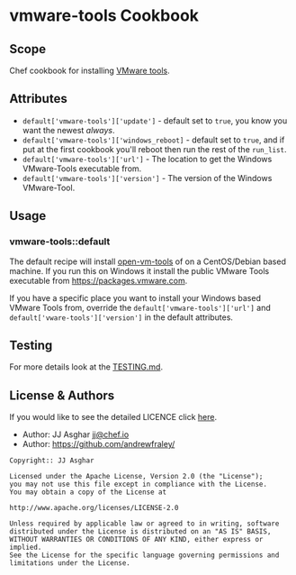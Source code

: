 # vmware-tools Cookbook

## Scope

Chef cookbook for installing [VMware tools](https://docs.vmware.com/en/VMware-Tools/index.html).

## Attributes

- `default['vmware-tools']['update']` - default set to `true`, you know you want the newest _always_.
- `default['vmware-tools']['windows_reboot]` - default set to `true`, and if put at the first cookbook you'll reboot then run the rest of the `run_list`.
- `default['vmware-tools']['url']` - The location to get the Windows VMware-Tools executable from.
- `default['vmware-tools']['version']` - The version of the Windows VMware-Tool.

## Usage

### vmware-tools::default

The default recipe will install [open-vm-tools](https://github.com/vmware/open-vm-tools) of on a CentOS/Debian based machine. If you run this on Windows it install the public VMware Tools executable from https://packages.vmware.com.

If you have a specific place you want to install your Windows based VMware Tools from, override the `default['vmware-tools']['url']` and `default['vware-tools']['version']` in the default attributes.

## Testing

For more details look at the [TESTING.md](./TESTING.md).

## License & Authors

If you would like to see the detailed LICENCE click [here](./LICENCE).

- Author: JJ Asghar <jj@chef.io>
- Author: https://github.com/andrewfraley/

```text
Copyright:: JJ Asghar

Licensed under the Apache License, Version 2.0 (the "License");
you may not use this file except in compliance with the License.
You may obtain a copy of the License at

http://www.apache.org/licenses/LICENSE-2.0

Unless required by applicable law or agreed to in writing, software
distributed under the License is distributed on an "AS IS" BASIS,
WITHOUT WARRANTIES OR CONDITIONS OF ANY KIND, either express or implied.
See the License for the specific language governing permissions and
limitations under the License.
```
